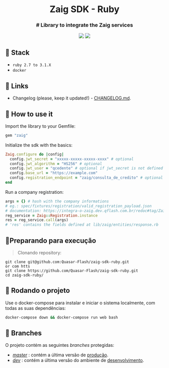 <h1 align="center">Zaig SDK - Ruby</h1>

<h3 align="center">
  # Library to integrate the Zaig services
</h3>

<p align="center">
  <a href="https://github.com/Quasar-Flash/zaig-sdk-ruby/actions/workflows/tests.yml"><img src="https://github.com/Quasar-Flash/zaig-sdk-ruby/actions/workflows/tests.yml/badge.svg" /></a>
  <a href="https://github.com/Quasar-Flash/zaig-sdk-ruby/actions/workflows/release.yml"><img src="https://github.com/Quasar-Flash/zaig-sdk-ruby/actions/workflows/release.yml/badge.svg" /></a>
</p>

## :rocket: Stack

* `ruby 2.7 to 3.1.X`
* `docker`

## :link: Links

* Changelog (please, keep it updated!) - [CHANGELOG.md](CHANGELOG.md).

## 🏃 How to use it

Import the library to your Gemfile:

```ruby
gem "zaig"
```

Initialize the sdk with the basics:

```ruby
Zaig.configure do |config|
  config.jwt_secret = "xxxxx-xxxxx-xxxxx-xxxx" # optional
  config.jwt_algorithm = "HS256" # optional
  config.jwt_user = "qcedente" # optional if jwt_secret is not defined
  config.base_url = "https://example.com"
  config.registration_endpoint = "zaig/consulta_de_credito" # optional
end
```

Run a company registration:

```ruby
args = {} # hash with the company informations
# eg.: spec/fixtures/registration/valid_registration_payload.json
# documentation: https://integra-o-zaig.dev.qflash.com.br/redoc#tag/Zaig
reg_service = Zaig::Registration.instance
res = reg_service.call(args)
# 'res' contains the fields defined at lib/zaig/entities/response.rb
```

## 🏃Preparando para execução

> Clonando repository:

```shell
git clone git@github.com:Quasar-Flash/zaig-sdk-ruby.git
or com htts
git clone https://github.com/Quasar-Flash/zaig-sdk-ruby.git
cd zaig-sdk-ruby/
```

## :train2: Rodando o projeto

Use o docker-compose para instalar e iniciar o sistema localmente, com todas as suas dependências:

```bash
docker-compose down && docker-compose run web bash
```

## :evergreen_tree: Branches

O projeto contém as seguintes _branches_ protegidas:

* [_master_](https://github.com/Quasar-Flash/zaig-sdk-ruby/tree/master) : contém a última versão de [produção](https://qflash.com.br/).
* [_dev_](https://github.com/Quasar-Flash/zaig-sdk-ruby/tree/dev) : contém a última versão do ambiente de [desenvolvimento](https://quasar-flash-staging.herokuapp.com/).
